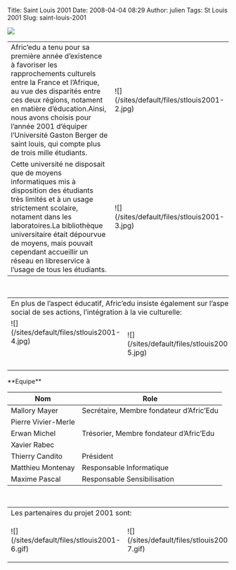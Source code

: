 Title: Saint Louis 2001
Date: 2008-04-04 08:29
Author: julien
Tags: St Louis 2001
Slug: saint-louis-2001

![](/sites/default/files/stlouis2001-1.gif)

</p>
<table border="0">
</p>
<p>
<tr>
</p>
<p>
<td>
Afric’edu a tenu pour sa première année d’existence à favoriser les
rapprochements culturels entre la France et l’Afrique, au vue des
disparités entre ces deux régions, notament en matière
d’éducation.Ainsi, nous avons choisis pour l’année 2001 d’équiper
l’Université Gaston Berger de saint louis, qui compte plus de trois
mille étudiants.

</td>
</p>
<p>
<td>
![](/sites/default/files/stlouis2001-2.jpg)

</td>
</p>
<p>
</tr>
</p>
<p>
<tr>
</p>
<p>
<td>
Cette université ne disposait que de moyens informatiques mis à
disposition des étudiants très limités et à un usage strictement
scolaire, notament dans les laboratoires.La bibliothèque universitaire
était dépourvue de moyens, mais pouvait cependant accueillir un réseau
en libreservice à l’usage de tous les étudiants.

</td>
</p>
<p>
<td>
![](/sites/default/files/stlouis2001-3.jpg)

</td>
</p>
<p>
</tr>
</p>
<p>
</table>
</p>
 

</p>
<table border="0">
</p>
<p>
<tr>
</p>
<p>
<td colspan="2">
En plus de l’aspect éducatif, Afric’edu insiste également sur l’aspect
social de ses actions, l’intégration à la vie culturelle: 

</td>
</p>
<p>
</tr>
</p>
<p>
<tr>
</p>
<p>
<td>
![](/sites/default/files/stlouis2001-4.jpg)

</p>
 

</p>
<p>
</td>
</p>
<p>
<td>
</p>
![](/sites/default/files/stlouis2001-5.jpg)

</p>
<p>
</td>
</p>
<p>
</tr>
</p>
<p>
</table>
</p>
**Equipe**

</p>
<table border="0">
</p>
<p>
<thead>
</p>
<p>
<tr>
</p>
<p>
<th>
Nom

</th>
</p>
<p>
<th>
Role

</th>
</p>
<p>
</tr>
</p>
<p>
</thead>
</p>
<p>
<tr>
</p>
<p>
<td>
Mallory Mayer

</td>
</p>
<p>
<td>
Secrétaire, Membre fondateur d’Afric’Edu

</td>
</p>
<p>
</tr>
</p>
<p>
<tr>
</p>
<p>
<td>
Pierre Vivier-Merle

</td>
</p>
<p>
<td>
 

</td>
</p>
<p>
</tr>
</p>
<p>
<tr>
</p>
<p>
<td>
Erwan Michel

</td>
</p>
<p>
<td>
Trésorier, Membre fondateur d’Afric’Edu

</td>
</p>
<p>
</tr>
</p>
<p>
<tr>
</p>
<p>
<td>
Xavier Rabec

</td>
</p>
<p>
<td>
 

</td>
</p>
<p>
</tr>
</p>
<p>
<tr>
</p>
<p>
<td>
Thierry Candito

</td>
</p>
<p>
<td>
Président

</td>
</p>
<p>
</tr>
</p>
<p>
<tr>
</p>
<p>
<td>
Matthieu Montenay

</td>
</p>
<p>
<td>
Responsable Informatique

</td>
</p>
<p>
</tr>
</p>
<p>
<tr>
</p>
<p>
<td>
Maxime Pascal

</td>
</p>
<p>
<td>
Responsable Sensibilisation

</td>
</p>
<p>
</tr>
</p>
<p>
</table>
</p>
 

</p>
<table border="0">
</p>
<p>
<tr>
</p>
<p>
<td colspan="5">
Les partenaires du projet 2001 sont:    

</td>
</p>
<p>
</tr>
</p>
<p>
<tr>
</p>
<p>
<td>
![](/sites/default/files/stlouis2001-6.gif)

</td>
</p>
<p>
<td>
![](/sites/default/files/stlouis2001-7.gif)

</td>
</p>
<p>
<td>
![](/sites/default/files/stlouis2001-8.gif)

</td>
</p>
<p>
<td>
![](/sites/default/files/stlouis2001-9.jpg)

</td>
</p>
<p>
<td>
</p>
![](/sites/default/files/stlouis2001-10.jpg)

</p>
<p>
</td>
</p>
<p>
</tr>
</p>
<p>
</table>
</p>
 

</p>

